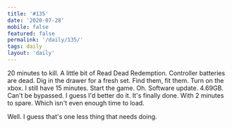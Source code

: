 ```yaml
---
title: '#135'
date: '2020-07-28'
mobile: false
featured: false
permalink: '/daily/135/'
tags: daily
layout: 'daily'
---
```


20 minutes to kill. A little bit of Read Dead Redemption. Controller batteries are dead. Dig in the drawer for a fresh set. Find them, fit them. Turn on the xbox. I still have 15 minutes. Start the game. Oh. Software update. 4.69GB. Can't be bypassed. I guess I'd better do it. It's finally done. With 2 minutes to spare. Which isn't even enough time to load.

Well. I guess that's one less thing that needs doing.
